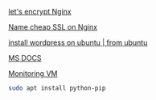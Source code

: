 [let's encrypt Nginx](https://www.nginx.com/blog/using-free-ssltls-certificates-from-lets-encrypt-with-nginx/)

[Name cheap SSL on Nginx](https://www.namecheap.com/support/knowledgebase/article.aspx/9419/33/installing-an-ssl-certificate-on-nginx/)

[install wordpress on ubuntu | from ubuntu](https://ubuntu.com/tutorials/install-and-configure-wordpress#2-install-dependencies)

[MS DOCS](https://docs.microsoft.com/en-us/azure/virtual-machines/linux/tutorial-lamp-stack)

[ Monitoring VM ](https://docs.microsoft.com/en-us/azure/azure-monitor/vm/vminsights-overview)

```sh
sudo apt install python-pip

```
